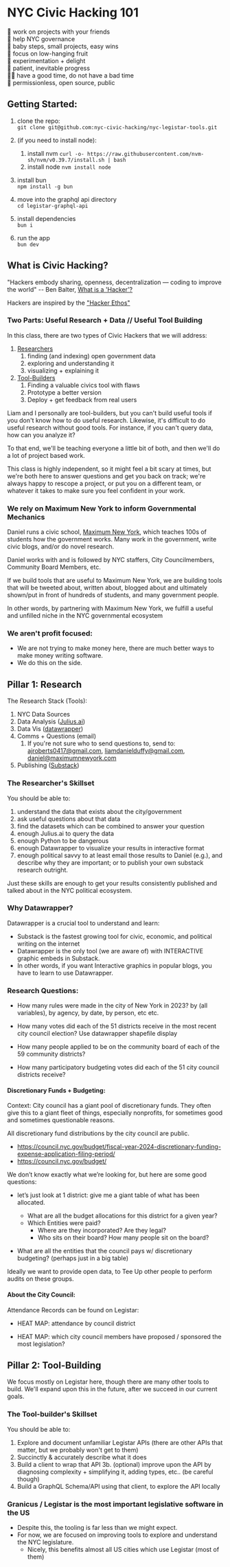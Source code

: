 # NYC Civic Hacking 101

🔧 work on projects with your friends   
🚀 help NYC governance   
👶 baby steps, small projects, easy wins   
🍎 focus on low-hanging fruit   
🧪 experimentation + delight   
🐌 patient, inevitable progress   
🙅‍♂️ have a good time, do not have a bad time   
👀 permissionless, open source, public   

## Getting Started:

1. clone the repo:   
`git clone git@github.com:nyc-civic-hacking/nyc-legistar-tools.git`

2. (if you need to install node):   
   1. install nvm
    `curl -o- https://raw.githubusercontent.com/nvm-sh/nvm/v0.39.7/install.sh | bash`
   2. install node
    `nvm install node`

3. install bun   
`npm install -g bun`

4. move into the graphql api directory   
`cd legistar-graphql-api`

5. install dependencies   
`bun i`

6. run the app   
`bun dev`


## What is Civic Hacking?

"Hackers embody sharing, openness, decentralization — coding to improve the world"
-- Ben Balter, [What is a 'Hacker'?](https://ben.balter.com/2013/02/04/what-is-a-hacker)

Hackers are inspired by the ["Hacker Ethos"](https://www.amazon.com/Hackers-Computer-Revolution-Anniversary-ebook/dp/B003PDMKIY/?tag=benbalter07-20)

### Two Parts: Useful Research + Data // Useful Tool Building

In this class, there are two types of Civic Hackers that we will address:
1. [Researchers](#pillar-1-research)
   1. finding (and indexing) open government data
   2. exploring and understanding it
   3. visualizing + explaining it
2. [Tool-Builders](#pillar-2-tool-building)
   1. Finding a valuable civics tool with flaws
   2. Prototype a better version
   3. Deploy + get feedback from real users

Liam and I personally are tool-builders, but you can't build useful tools if you don't know how to do useful research. Likewise, it's difficult to do useful research without good tools. For instance, if you can't query data, how can you analyze it?

To that end, we'll be teaching everyone a little bit of both, and then we'll do a lot of project based work.

This class is highly independent, so it might feel a bit scary at times, but we're both here to answer questions and get you back on track; we're always happy to rescope a project, or put you on a different team, or whatever it takes to make sure you feel confident in your work.

### We rely on Maximum New York to inform Governmental Mechanics
Daniel runs a civic school, [Maximum New York](https://www.maximumnewyork.com/), which teaches 100s of students how the government works. Many work in the government, write civic blogs, and/or do novel research.

Daniel works with and is followed by NYC staffers, City Councilmembers, Community Board Members, etc.

If we build tools that are useful to Maximum New York, we are building tools that will be tweeted about, written about, blogged about and ultimately shown/put in front of hundreds of students, and many government people.

In other words, by partnering with Maximum New York, we fulfill a useful and unfilled niche in the NYC governmental ecosystem

### We aren't profit focused:
- We are not trying to make money here, there are much better ways to make money writing software.
- We do this on the side.


## Pillar 1: Research

The Research Stack (Tools):
1. NYC Data Sources
2. Data Analysis ([Julius.ai](https://julius.ai/))
3. Data Vis ([datawrapper](https://www.datawrapper.de/))
4. Comms + Questions (email)
   1. If you're not sure who to send questions to, send to: ajroberts0417@gmail.com, liamdanielduffy@gmail.com, daniel@maximumnewyork.com
5. Publishing ([Substack](https://substack.com/))


### The Researcher's Skillset
You should be able to:
1. understand the data that exists about the city/government
2. ask useful questions about that data
3. find the datasets which can be combined to answer your question
4. enough Julius.ai to query the data
5. enough Python to be dangerous
6. enough Datawrapper to visualize your results in interactive format
7. enough political savvy to at least email those results to Daniel (e.g.), and describe why they are important; or to publish your own substack research outright.

Just these skills are enough to get your results consistently published and talked about in the NYC political ecosystem.


### Why Datawrapper?
Datawrapper is a crucial tool to understand and learn:
- Substack is the fastest growing tool for civic, economic, and political writing on the internet
- Datawrapper is the only tool (we are aware of) with INTERACTIVE graphic embeds in Substack.
- In other words, if you want Interactive graphics in popular blogs, you have to learn to use Datawrapper.

### Research Questions:
- How many rules were made in the city of New York in 2023?
    by (all variables), by agency, by date, by person, etc etc.


- How many votes did each of the 51 districts receive in the most recent city council election?
    Use datawrapper shapefile display

- How many people applied to be on the community board of each of the 59 community districts?

- How many participatory budgeting votes did each of the 51 city council districts receive?

#### Discretionary Funds + Budgeting:

Context: City council has a giant pool of discretionary funds. They often give this to a giant fleet of things, especially nonprofits, for sometimes good and sometimes questionable reasons.

All discretionary fund distributions by the city council are public.
- https://council.nyc.gov/budget/fiscal-year-2024-discretionary-funding-expense-application-filing-period/
- https://council.nyc.gov/budget/

We don’t know exactly what we’re looking for, but here are some good questions:

- let’s just look at 1 district: give me a giant table of what has been allocated.
  - What are all the budget allocations for this district for a given year?
  - Which Entities were paid?
    - Where are they incorporated? Are they legal?
    - Who sits on their board? How many people sit on the board?

- What are all the entities that the council pays w/ discretionary budgeting? (perhaps just in a big table)

Ideally we want to provide open data, to Tee Up other people to perform audits on these groups.

#### About the City Council:

Attendance Records can be found on Legistar:
- HEAT MAP: attendance by council district

- HEAT MAP: which city council members have proposed / sponsored the most legislation?

## Pillar 2: Tool-Building

We focus mostly on Legistar here, though there are many other tools to build.
We'll expand upon this in the future, after we succeed in our current goals.

### The Tool-builder's Skillset
You should be able to:
1. Explore and document unfamiliar Legistar APIs (there are other APIs that matter, but we probably won't get to them)
2. Succinctly & accurately describe what it does
3. Build a client to wrap that API
3b. (optional) improve upon the API by diagnosing complexity + simplifying it, adding types, etc.. (be careful though)
4. Build a GraphQL Schema/API using that client, to explore the API locally


### Granicus / Legistar is the most important legislative software in the US
- Despite this, the tooling is far less than we might expect.
- For now, we are focused on improving tools to explore and understand the NYC legislature.
  - Nicely, this benefits almost all US cities which use Legistar (most of them)

